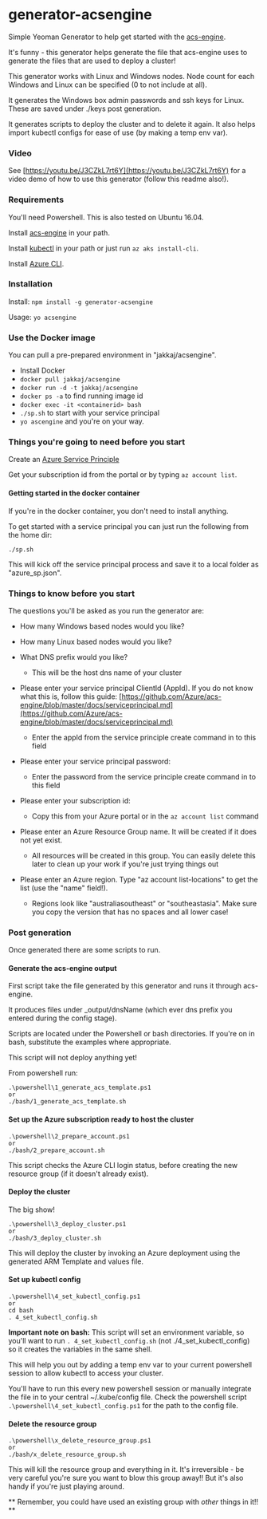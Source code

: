 # generator-acsengine
Simple Yeoman Generator to help get started with the [acs-engine](https://github.com/Azure/acs-engine). 

It's funny - this generator helps generate the file that acs-engine uses to generate the files that are used to deploy a cluster!

This generator works with Linux and Windows nodes. Node count for each Windows and Linux can be specified (0 to not include at all).  

It generates the Windows box admin passwords and ssh keys for Linux. These are saved under ./keys post generation. 

It generates scripts to deploy the cluster and to delete it again. It also helps import kubectl configs for ease of use (by making a temp env var). 

### Video

See [https://youtu.be/J3CZkL7rt6Y](https://youtu.be/J3CZkL7rt6Y) for a video demo of how to use this generator (follow this readme also!).

### Requirements

You'll need Powershell. This is also tested on Ubuntu 16.04.  

Install [acs-engine](https://github.com/Azure/acs-engine/releases) in your path. 

Install [kubectl](https://kubernetes.io/docs/tasks/tools/install-kubectl/) in your path or just run `az aks install-cli`. 

Install [Azure CLI](https://docs.microsoft.com/en-us/cli/azure/install-azure-cli?view=azure-cli-latest).

### Installation

Install: `npm install -g generator-acsengine`

Usage: `yo acsengine`

### Use the Docker image

You can pull a pre-prepared environment in "jakkaj/acsengine". 

- Install Docker
- `docker pull jakkaj/acsengine`
- `docker run -d -t jakkaj/acsengine`
- `docker ps -a` to find running image id
- `docker exec -it <containerid> bash`
- `./sp.sh` to start with your service principal
- `yo ascengine` and you're on your way.  

### Things you're going to need before you start

Create an [Azure Service Principle](https://github.com/Azure/acs-engine/blob/master/docs/serviceprincipal.md)

Get your subscription id from the portal or by typing `az account list`.  

#### Getting started in the docker container

If you're in the docker container, you don't need to install anything. 

To get started with a service principal you can just run the following from the home dir: 

```
./sp.sh
```

This will kick off the service principal process and save it to a local folder as "azure_sp.json".  

### Things to know before you start

The questions you'll be asked as you run the generator are:

- How many Windows based nodes would you like?
- How many Linux based nodes would you like?
- What DNS prefix would you like?

    * This will be the host dns name of your cluster

- Please enter your service principal ClientId (AppId). If you do not know what this is, follow this guide: [https://github.com/Azure/acs-engine/blob/master/docs/serviceprincipal.md](https://github.com/Azure/acs-engine/blob/master/docs/serviceprincipal.md)

    * Enter the appId from the service principle create command in to this field

- Please enter your service principal password:

    * Enter the password from the service principle create command in to this field

- Please enter your subscription id:

    * Copy this from your Azure portal or in the `az account list` command

- Please enter an Azure Resource Group name. It will be created if it does not yet exist.

    * All resources will be created in this group. You can easily delete this later to clean up your work if you're just trying things out

- Please enter an Azure region. Type "az account list-locations" to get the list (use the "name" field!).

    * Regions look like "australiasoutheast" or "southeastasia". Make sure you copy the version that has no spaces and all lower case!


### Post generation

Once generated there are some scripts to run. 

#### Generate the acs-engine output

First script take the file generated by this generator and runs it through acs-engine. 

It produces files under _output/dnsName (which ever dns prefix you entered during the config stage). 

Scripts are located under the Powershell or bash directories. If you're on in bash, substitute the examples where appropriate.  

This script will not deploy anything yet!

From powershell run:

```
.\powershell\1_generate_acs_template.ps1
or 
./bash/1_generate_acs_template.sh
```

#### Set up the Azure subscription ready to host the cluster
```
.\powershell\2_prepare_account.ps1
or
./bash/2_prepare_account.sh
```

This script checks the Azure CLI login status, before creating the new resource group (if it doesn't already exist). 

#### Deploy the cluster

The big show!

```
.\powershell\3_deploy_cluster.ps1
or
./bash/3_deploy_cluster.sh
```

This will deploy the cluster by invoking an Azure deployment using the generated ARM Template and values file. 

#### Set up kubectl config

```
.\powershell\4_set_kubectl_config.ps1
or 
cd bash
. 4_set_kubectl_config.sh
```

**Important note on bash:** This script will set an environment variable, so you'll want to run `. 4_set_kubectl_config.sh` (not ./4_set_kubectl_config) so it creates the variables in the same shell. 

This will help you out by adding a temp env var to your current powershell session to allow kubectl to access your cluster. 

You'll have to run this every new powershell session or manually integrate the file in to your central ~/.kube/config file. Check the powershell script `.\powershell\4_set_kubectl_config.ps1` for the path to the config file. 

#### Delete the resource group

```
.\powershell\x_delete_resource_group.ps1
or 
./bash/x_delete_resource_group.sh
```

This will kill the resource group and everything in it. It's irreversible - be very careful you're sure you want to blow this group away!! But it's also handy if you're just playing around. 

** Remember, you could have used an existing group with *other* things in it!! **
